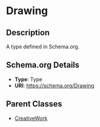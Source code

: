 # Drawing

## Description
A type defined in Schema.org.

## Schema.org Details
- **Type**: Type
- **URI**: https://schema.org/Drawing

## Parent Classes
- [CreativeWork](../CreativeWork.md)


